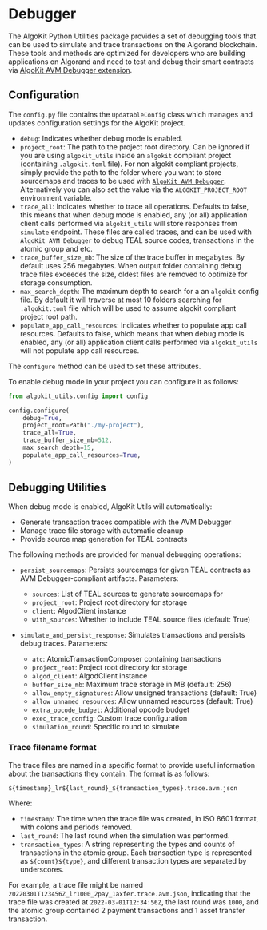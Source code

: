 # Debugger

The AlgoKit Python Utilities package provides a set of debugging tools that can be used to simulate and trace transactions on the Algorand blockchain. These tools and methods are optimized for developers who are building applications on Algorand and need to test and debug their smart contracts via [AlgoKit AVM Debugger extension](https://marketplace.visualstudio.com/items?itemName=algorandfoundation.algokit-avm-vscode-debugger).

## Configuration

The `config.py` file contains the `UpdatableConfig` class which manages and updates configuration settings for the AlgoKit project.

- `debug`: Indicates whether debug mode is enabled.
- `project_root`: The path to the project root directory. Can be ignored if you are using `algokit_utils` inside an `algokit` compliant project (containing `.algokit.toml` file). For non algokit compliant projects, simply provide the path to the folder where you want to store sourcemaps and traces to be used with [`AlgoKit AVM Debugger`](https://github.com/algorandfoundation/algokit-avm-vscode-debugger). Alternatively you can also set the value via the `ALGOKIT_PROJECT_ROOT` environment variable.
- `trace_all`: Indicates whether to trace all operations. Defaults to false, this means that when debug mode is enabled, any (or all) application client calls performed via `algokit_utils` will store responses from `simulate` endpoint. These files are called traces, and can be used with `AlgoKit AVM Debugger` to debug TEAL source codes, transactions in the atomic group and etc.
- `trace_buffer_size_mb`: The size of the trace buffer in megabytes. By default uses 256 megabytes. When output folder containing debug trace files exceedes the size, oldest files are removed to optimize for storage consumption.
- `max_search_depth`: The maximum depth to search for a an `algokit` config file. By default it will traverse at most 10 folders searching for `.algokit.toml` file which will be used to assume algokit compliant project root path.
- `populate_app_call_resources`: Indicates whether to populate app call resources. Defaults to false, which means that when debug mode is enabled, any (or all) application client calls performed via `algokit_utils` will not populate app call resources.

The `configure` method can be used to set these attributes.

To enable debug mode in your project you can configure it as follows:

```python
from algokit_utils.config import config

config.configure(
    debug=True,
    project_root=Path("./my-project"),
    trace_all=True,
    trace_buffer_size_mb=512,
    max_search_depth=15,
    populate_app_call_resources=True,
)
```

## Debugging Utilities

When debug mode is enabled, AlgoKit Utils will automatically:

- Generate transaction traces compatible with the AVM Debugger
- Manage trace file storage with automatic cleanup
- Provide source map generation for TEAL contracts

The following methods are provided for manual debugging operations:

- `persist_sourcemaps`: Persists sourcemaps for given TEAL contracts as AVM Debugger-compliant artifacts. Parameters:

  - `sources`: List of TEAL sources to generate sourcemaps for
  - `project_root`: Project root directory for storage
  - `client`: AlgodClient instance
  - `with_sources`: Whether to include TEAL source files (default: True)

- `simulate_and_persist_response`: Simulates transactions and persists debug traces. Parameters:
  - `atc`: AtomicTransactionComposer containing transactions
  - `project_root`: Project root directory for storage
  - `algod_client`: AlgodClient instance
  - `buffer_size_mb`: Maximum trace storage in MB (default: 256)
  - `allow_empty_signatures`: Allow unsigned transactions (default: True)
  - `allow_unnamed_resources`: Allow unnamed resources (default: True)
  - `extra_opcode_budget`: Additional opcode budget
  - `exec_trace_config`: Custom trace configuration
  - `simulation_round`: Specific round to simulate

### Trace filename format

The trace files are named in a specific format to provide useful information about the transactions they contain. The format is as follows:

```
${timestamp}_lr${last_round}_${transaction_types}.trace.avm.json
```

Where:

- `timestamp`: The time when the trace file was created, in ISO 8601 format, with colons and periods removed.
- `last_round`: The last round when the simulation was performed.
- `transaction_types`: A string representing the types and counts of transactions in the atomic group. Each transaction type is represented as `${count}${type}`, and different transaction types are separated by underscores.

For example, a trace file might be named `20220301T123456Z_lr1000_2pay_1axfer.trace.avm.json`, indicating that the trace file was created at `2022-03-01T12:34:56Z`, the last round was `1000`, and the atomic group contained 2 payment transactions and 1 asset transfer transaction.
